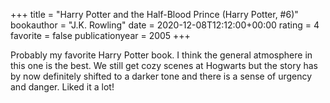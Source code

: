 +++
title = "Harry Potter and the Half-Blood Prince (Harry Potter, #6)"
bookauthor = "J.K. Rowling"
date = 2020-12-08T12:12:00+00:00
rating = 4
favorite = false
publicationyear = 2005
+++

Probably my favorite Harry Potter book. I think the general atmosphere in this one is the best. We still get cozy scenes at Hogwarts but the story has by now definitely shifted to a darker tone and there is a sense of urgency and danger. Liked it a lot!